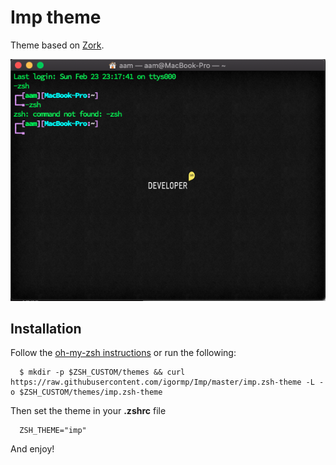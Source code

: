 #  Imp theme

Theme based on [Zork](https://github.com/Bash-it/bash-it/wiki/Themes#zork).

![Imp demo](contoh.png)

## Installation

Follow the [oh-my-zsh instructions](https://github.com/robbyrussell/oh-my-zsh/wiki/Customization#overriding-and-adding-themes) or run the following:
```
  $ mkdir -p $ZSH_CUSTOM/themes && curl https://raw.githubusercontent.com/igormp/Imp/master/imp.zsh-theme -L -o $ZSH_CUSTOM/themes/imp.zsh-theme
```
Then set the theme in your **.zshrc** file 

```
  ZSH_THEME="imp"

```

And enjoy!
